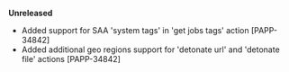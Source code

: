 **Unreleased**

* Added support for SAA 'system tags' in 'get jobs tags' action [PAPP-34842]
* Added additional geo regions support for 'detonate url' and 'detonate file' actions [PAPP-34842]
